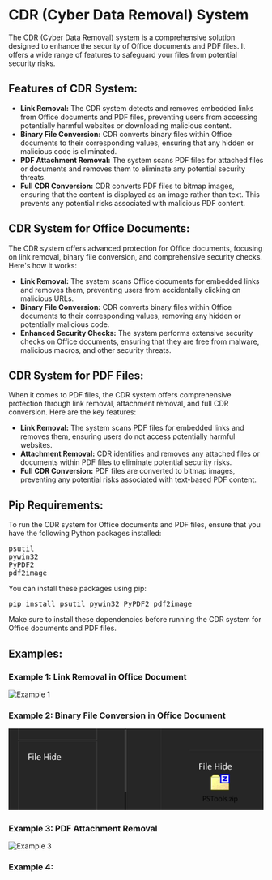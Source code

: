 <h1>CDR (Cyber Data Removal) System</h1>

<p>The CDR (Cyber Data Removal) system is a comprehensive solution designed to enhance the security of Office documents and PDF files. It offers a wide range of features to safeguard your files from potential security risks.</p>

<h2>Features of CDR System:</h2>

<ul>
  <li><strong>Link Removal:</strong> The CDR system detects and removes embedded links from Office documents and PDF files, preventing users from accessing potentially harmful websites or downloading malicious content.</li>
  <li><strong>Binary File Conversion:</strong> CDR converts binary files within Office documents to their corresponding values, ensuring that any hidden or malicious code is eliminated.</li>
  <li><strong>PDF Attachment Removal:</strong> The system scans PDF files for attached files or documents and removes them to eliminate any potential security threats.</li>
  <li><strong>Full CDR Conversion:</strong> CDR converts PDF files to bitmap images, ensuring that the content is displayed as an image rather than text. This prevents any potential risks associated with malicious PDF content.</li>
</ul>

<h2>CDR System for Office Documents:</h2>

<p>The CDR system offers advanced protection for Office documents, focusing on link removal, binary file conversion, and comprehensive security checks. Here's how it works:</p>

<ul>
  <li><strong>Link Removal:</strong> The system scans Office documents for embedded links and removes them, preventing users from accidentally clicking on malicious URLs.</li>
  <li><strong>Binary File Conversion:</strong> CDR converts binary files within Office documents to their corresponding values, removing any hidden or potentially malicious code.</li>
  <li><strong>Enhanced Security Checks:</strong> The system performs extensive security checks on Office documents, ensuring that they are free from malware, malicious macros, and other security threats.</li>
</ul>

<h2>CDR System for PDF Files:</h2>

<p>When it comes to PDF files, the CDR system offers comprehensive protection through link removal, attachment removal, and full CDR conversion. Here are the key features:</p>

<ul>
  <li><strong>Link Removal:</strong> The system scans PDF files for embedded links and removes them, ensuring users do not access potentially harmful websites.</li>
  <li><strong>Attachment Removal:</strong> CDR identifies and removes any attached files or documents within PDF files to eliminate potential security risks.</li>
  <li><strong>Full CDR Conversion:</strong> PDF files are converted to bitmap images, preventing any potential risks associated with text-based PDF content.</li>
</ul>

<h2>Pip Requirements:</h2>

<p>To run the CDR system for Office documents and PDF files, ensure that you have the following Python packages installed:</p>

<pre>
psutil
pywin32
PyPDF2
pdf2image
</pre>

<p>You can install these packages using pip:</p>

<pre>
pip install psutil pywin32 PyPDF2 pdf2image
</pre>

<p>Make sure to install these dependencies before running the CDR system for Office documents and PDF files.</p>

<h2>Examples:</h2>

<h3>Example 1: Link Removal in Office Document</h3>
<img src="example1.png" alt="Example 1">

<h3>Example 2: Binary File Conversion in Office Document</h3>
<img src="https://github.com/idanless/sanitize-pdf-and-office/blob/main/CDRIMG/HideFileWord.jpeg?raw=true" alt="Example 2">

<h3>Example 3: PDF Attachment Removal</h3>
<img src="example3.png" alt="Example 3">

<h3>Example 4:
